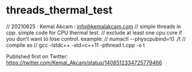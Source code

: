 # threads_thermal_test

// 20210625 : Kemal Akcam : info@kemalakcam.com 
// simple threads in cpp. simple code for CPU thermal test.
// exclude at least one cpu core if you don't want to lose control. example:
// numactl --physcpubind=\!0 ./t
// compile as
// gcc -lstdc++ -std=c++11 -pthread t.cpp -o t

Published first on Twitter:
https://twitter.com/Kemal_Akcam/status/1408512334725779466
